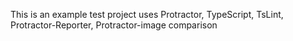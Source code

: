 This is an example test project uses Protractor, TypeScript, TsLint, Protractor-Reporter, Protractor-image comparison 